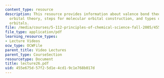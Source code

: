 ```yaml
---
content_type: resource
description: This resource provides information about valence bond theory vs. molecular
  orbital theory, steps for molecular orbital construction, and types of molecular
  orbitals.
file: /media/courses/5-112-principles-of-chemical-science-fall-2005/455e675d57f25d1e4cd19c1e768b017d_lecture26.pdf
file_type: application/pdf
learning_resource_types:
- Lecture Videos
ocw_type: OCWFile
parent_title: Video Lectures
parent_type: CourseSection
resourcetype: Document
title: lecture26.pdf
uid: 455e675d-57f2-5d1e-4cd1-9c1e768b017d
---
```

